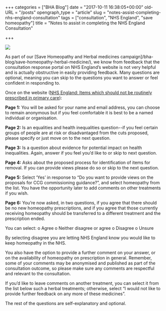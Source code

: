 +++
categories = ["BHA Blog"]
date = "2017-10-11 16:38:05+00:00"
old-URL = "/posts"
opengraph_type = "article"
slug = "notes-assist-completing-nhs-england-consultation"
tags = ["consultation", "NHS England", "save homeopathy"]
title = "Notes to assist in completing the NHS England Consultation"

+++

![](https://res.cloudinary.com/homeopathyuk/v1557403245/bha/complete-the-consultation-document-1024x536.jpg)

As part of our [Save Homeopathy and Herbal medicines campaign]/bha-blog/save-homeopathy-herbal-medicine/), we know from feedback that the consultation response portal on NHS England’s website is not very helpful and is actually obstructive in easily providing feedback. Many questions are optional, meaning you can skip to the questions you want to answer or feel confident in responding to.

Once on the website ([NHS England: Items which should not be routinely prescribed in primary care](https://www.engage.england.nhs.uk/consultation/items-routinely-prescribed/consultation/intro/)):

**Page 1:** You will be asked for your name and email address, you can choose to remain anonymous but if you feel comfortable it is best to be a named individual or organisation.

**Page 2:** Is an equalities and health inequalities question--if you feel certain groups of people are at risk or disadvantaged from the cuts proposed, please specify or  just move on to the next question.

**Page 3:** Is a question about evidence for potential impact on health inequalities. Again, answer if you feel you’d like to or skip to next question.

**Page 4:** Asks about the proposed process for identification of items for removal.  If you can provide views please do so or skip to the next question.

**Page 5:** Select ‘Yes’ in response to “Do you want to provide views on the proposals for CCG commissioning guidance?”, and select homeopathy from the list. You have the opportunity later to add comments on other treatments if you wish.

**Page 6:** You’re now asked, in two questions, if you agree that there should be no new homeopathy prescriptions, and if you agree that those currently receiving homeopathy should be transferred to a different treatment and the prescription ended.

You can select:
o	Agree
o	Neither disagree or agree
o	Disagree
o	Unsure

By selecting disagree you are letting NHS England know you would like to keep homeopathy in the NHS.

You also have the option to provide a further comment on your answer, or on the availability of homeopathy on prescription in general. Remember, some of your comments may be anonymised and published as part of the consultation outcome, so please make sure any comments are respectful and relevant to the consultation.

If you’d like to leave comments on another treatment, you can select it from the list below such a herbal treatments; otherwise, select “I would not like to provide further feedback on any more of these medicines”.

The rest of the questions are self-explanatory and optional.
